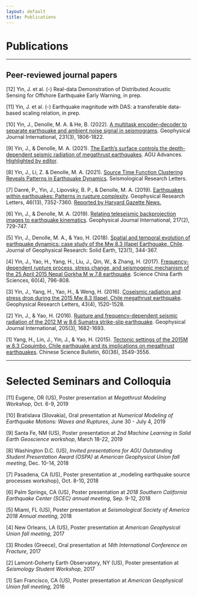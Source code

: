 ```yaml
---
layout: default
title: Publications
---
```


# Publications
----

<h2> Peer-reviewed journal papers </h2>

[12] Yin, J. et al. (-) Real-data Demonstration of Distributed Acoustic Sensing for Offshore Earthquake Early Warning, in prep.

[11] Yin, J. et al. (-) Earthquake magnitude with DAS: a transferable data-based scaling relation, in prep.

[10] Yin, J., Denolle, M. A. & He, B. (2022). [A multitask encoder–decoder to separate earthquake and ambient noise signal in seismograms](https://doi.org/10.1093/gji/ggac290). Geophysical Journal International, 231(3), 1806-1822.

[9] Yin, J., & Denolle, M. A. (2021). [The Earth’s surface controls the depth-dependent seismic radiation of megathrust earthquakes](https://agupubs.onlinelibrary.wiley.com/doi/abs/10.1029/2021AV000413). AGU Advances. [Highlighted by editor](https://eos.org/editor-highlights/the-highs-and-the-lows-of-megathrust-earthquakes).

[8] Yin, J., Li, Z. & Denolle, M. A. (2021). [Source Time Function Clustering Reveals Patterns in Earthquake Dynamics](https://pubs.geoscienceworld.org/ssa/srl/article/doi/10.1785/0220200403/595796/Source-Time-Function-Clustering-Reveals-Patterns). Seismological Research Letters.

[7] Danré, P., Yin, J., Lipovsky, B. P., & Denolle, M. A. (2019). [Earthquakes within earthquakes: Patterns in rupture complexity](https://agupubs.onlinelibrary.wiley.com/doi/abs/10.1029/2019GL083093). Geophysical Research Letters, 46(13), 7352-7360. [Reported by Harvard Gazette News.](https://news.harvard.edu/gazette/story/2019/08/early-seismic-waves-hold-the-clue-to-the-power-of-the-main-temblor/)

[6] Yin, J., & Denolle, M. A. (2019). [Relating teleseismic backprojection images to earthquake kinematics](https://academic.oup.com/gji/article-abstract/217/2/729/5301380). Geophysical Journal International, 217(2), 729-747.

[5] Yin, J., Denolle, M. A., & Yao, H. (2018). [Spatial and temporal evolution of earthquake dynamics: case study of the Mw 8.3 Illapel Earthquake, Chile](https://agupubs.onlinelibrary.wiley.com/doi/abs/10.1002/2017JB014265). Journal of Geophysical Research: Solid Earth, 123(1), 344-367.

[4] Yin, J., Yao, H., Yang, H., Liu, J., Qin, W., & Zhang, H. (2017). [Frequency-dependent rupture process, stress change, and seismogenic mechanism of the 25 April 2015 Nepal Gorkha M w 7.8 earthquake](http://engine.scichina.com/publisher/scp/journal/SCES/doi/10.1007/s11430-016-9006-0?slug=abstract). Science China Earth Sciences, 60(4), 796-808.

[3] Yin, J., Yang, H., Yao, H., & Weng, H. (2016). [Coseismic radiation and stress drop during the 2015 Mw 8.3 Illapel, Chile megathrust earthquake](http://onlinelibrary.wiley.com/doi/10.1002/2015GL067381/abstract). Geophysical Research Letters, 43(4), 1520-1528.

[2] Yin, J., & Yao, H. (2016). [Rupture and frequency-dependent seismic radiation of the 2012 M w 8.6 Sumatra strike-slip earthquake](https://academic.oup.com/gji/article/205/3/1682/656054/Rupture-and-frequency-dependent-seismic-radiation). Geophysical Journal International, 205(3), 1682-1693.

[1] Yang, H., Lin, J., Yin, J., & Yao, H. (2015). [Tectonic settings of the 2015M w 8.3 Coquimbo, Chile earthquake and its implications on megathrust earthquakes](http://engine.scichina.com/publisher/scp/journal/CSB/60/36/10.1360/N972015-01110?slug=abstract). Chinese Science Bulletin, 60(36), 3549-3556.


----
# Selected Seminars and Colloquia

[11] Eugene, OR (US), Poster presentation at _Megathrust Modeling Workshop_, Oct. 6-9, 2019

[10] Bratislava (Slovakia), Oral presentation at _Numerical Modeling of Earthquake Motions: Waves and Ruptures_, June 30 - July 4, 2019

[9] Santa Fe, NM (US), Poster presentation at _2nd Machine Learning in Solid Earth Geoscience workshop_, March 18-22, 2019

[8] Washington D.C. (US), *Invited presentations for AGU Outstanding Student Presentation Award (OSPA)* at _American Geophysical Union fall meeting_, Dec. 10-14, 2018

[7] Pasadena, CA (US), Poster presentation at _modeling earthquake source processes workshop}, Oct. 8-10, 2018

[6] Palm Springs, CA (US), Poster presentation at _2018 Southern California Earthquake Center (SCEC) annual meeting_, Sep. 9-12, 2018

[5] Miami, FL (US), Poster presentation at _Seismological Society of America 2018 Annual meeting_, 2018

[4] New Orleans, LA (US), Poster presentation at _American Geophysical Union fall meeting_, 2017

[3] Rhodes (Greece), Oral presentation at _14th International Conference on Fracture_, 2017

[2] Lamont-Doherty Earth Observatory, NY (US), Poster presentation at _Seismology Student Workshop_, 2017

[1] San Francisco, CA (US), Poster presentation at _American Geophysical Union fall meeting_, 2016

